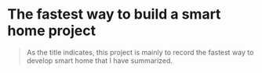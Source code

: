 # The fastest way to build a smart home project
> As the title indicates, this project is mainly to record the fastest way to develop smart home that I have summarized.